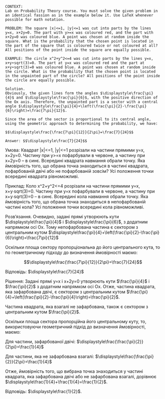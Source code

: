 ```
CONTEXT:
Lab on Probability Theory course. You must solve the given problem in an identical fassion as in the example below it. Use LaTeX whenever possible for math notation.

PROBLEM: The square |x|<=1, |y|<=1 was cut into parts by the lines y=x, x+2y=0. The part with y>=x was coloured red, and the part with x+2y=0 was coloured blue. A point was chosen at random inside the square. What is the probability that the chosen point is located in the part of the square that is coloured twice or not coloured at all? All positions of the point inside the square are equally possible.

EXAMPLE: The circle x^2+y^2<=4 was cut into parts by the lines y=x, x+y∙sqrt(3)=0. The part at y=x was coloured red and the part at x+y∙sqrt(3)=0 was coloured blue. A point was chosen at random inside the circle. What is the probability that the chosen point is located in the unpainted part of the circle? All positions of the point inside the circle are equally possible.

Solution.
Obviously, the given lines form the angles $\displaystyle\frac{\pi}{4}$ and $\displaystyle\frac{\pi}{6}$, with the positive direction of the Ox axis. Therefore, the unpainted part is a sector with a central angle $\displaystyle\frac{\pi}{4}+\left(\frac{\pi}{2}-\frac{\pi}{6}\right)=\frac{7\pi}{12}$.

Since the area of the sector is proportional to its central angle, using the geometric approach to determining the probability, we have:

$$\displaystyle\frac{\frac{7\pi}{12}}{2\pi}=\frac{7}{24}$$

Answer: $$\displaystyle\frac{7}{24}$$
```

Умова:
Квадрат |x|<=1, |y|<=1 розрізали на частини прямими y=x, x+2y=0. Частину при y>=x пофарбували в червоне, а частину при x+2y=0 – в синє. Всередині квадрата навмання обрали точку. Яка ймовірність того, що обрана точка знаходиться в частині квадрата, пофарбованій двічі або не пофарбованій зовсім? Усі положення точки всередині квадрата рівноможливі.

Приклад:
Коло x^2+y^2<=4 розрізали на частини прямими y=x, x+y∙sqrt(3)=0. Частину при y=x пофарбували в червоне, а частину при x+y∙sqrt(3)=0 – в синє. Всередині кола навмання обрали точку. Яка ймовірність того, що обрана точка знаходиться в непофарбованій частині кола? Усі положення точки всередині кола рівноможливі.

Розв’язання.
Очевидно, задані прямі утворюють кути $\displaystyle\frac{\pi}{4}$ і $\displaystyle\frac{\pi}{6}$, з додатним напрямком осі Ox. Тому непофарбована частина є сектором з центральним кутом $\displaystyle\frac{\pi}{4}+\left(\frac{\pi}{2}-\frac{\pi}{6}\right)=\frac{7\pi}{12}$

Оскільки площа сектору пропорціональна до його центрального кута, то по геометричному підходу до визначення ймовірності маємо:

$$\displaystyle\frac{\frac{7\pi}{12}}{2\pi}=\frac{7}{24}$$

Відповідь: $\displaystyle\frac{7}{24}$

Рішення:
Задані прямі y=x і x+2y=0 утворюють кути $\frac{\pi}{4}$ і $\frac{\pi}{2}$ з додатним напрямком осі Ox. Отже, частина квадрата, яка зафарбована двічі, є сектором з центральним кутом $\frac{\pi}{4}+\left(\frac{\pi}{2}-\frac{\pi}{4}\right)=\frac{\pi}{2}$.

Частина квадрата, яка взагалі не зафарбована, також є сектором з центральним кутом $\frac{\pi}{2}$.

Оскільки площа сектора пропорційна його центральному куту, то, використовуючи геометричний підхід до визначення ймовірності, маємо:

Для частини, зафарбованої двічі:
$\displaystyle\frac{\frac{\pi}{2}}{2\pi}=\frac{1}{4}$

Для частини, яка не зафарбована взагалі:
$\displaystyle\frac{\frac{\pi}{2}}{2\pi}=\frac{1}{4}$

Отже, ймовірність того, що вибрана точка знаходиться у частині квадрата, яка зафарбована двічі або не зафарбована взагалі, дорівнює $\displaystyle\frac{1}{4}+\frac{1}{4}=\frac{1}{2}$.

Відповідь: $\displaystyle\frac{1}{2}$.
